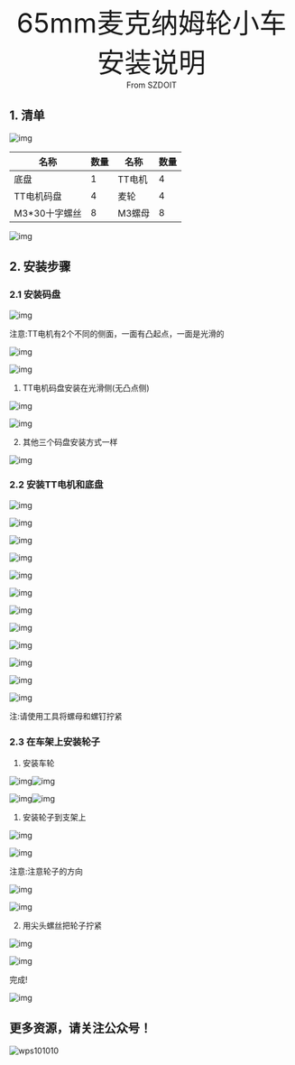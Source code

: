 <center><font size=10> 65mm麦克纳姆轮小车安装说明 </center></font>
<center> From SZDOIT</center>

## 1. 清单

 

![img](wps61.jpg) 

| 名称          | 数量 | 名称   | 数量 |
| ------------- | ---- | ------ | ---- |
| 底盘          | 1    | TT电机 | 4    |
| TT电机码盘    | 4    | 麦轮   | 4    |
| M3*30十字螺丝 | 8    | M3螺母 | 8    |

![img](wps62.jpg) 

## 2. 安装步骤

### 2.1 安装码盘

![img](wps63.jpg) 

注意:TT电机有2个不同的侧面，一面有凸起点，一面是光滑的

![img](wps64.jpg) 

![img](wps65.jpg) 

1) TT电机码盘安装在光滑侧(无凸点侧)

![img](wps66.jpg) 

![img](wps67.jpg) 

2) 其他三个码盘安装方式一样

![img](wps68.jpg) 

### 2.2 安装TT电机和底盘

![img](wps69.jpg) 

![img](wps70.jpg) 

![img](wps71.jpg) 

![img](wps72.jpg) 

![img](wps73.jpg) 

![img](wps74.jpg) 

![img](wps75.jpg) 

![img](wps76.jpg) 

![img](wps77.jpg) 

![img](wps78.jpg) 

![img](wps79.jpg) 

![img](wps80.jpg) 

注:请使用工具将螺母和螺钉拧紧

### 2.3 在车架上安装轮子

1) 安装车轮

![img](wps81.jpg)![img](wps82.jpg) 

![img](wps83.jpg)![img](wps84.jpg) 

1) 安装轮子到支架上

![img](wps85.jpg) 

![img](wps86.jpg) 

注意:注意轮子的方向

![img](wps87.jpg) 

![img](wps88.jpg) 

2) 用尖头螺丝把轮子拧紧

![img](wps89.jpg) 

![img](wps90.jpg) 

完成!

![img](wps91.jpg) 

## 更多资源，请关注公众号！

![wps101010](wps101010.png)